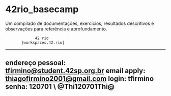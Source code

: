 # 42rio_basecamp
Um compilado de documentações, exercícios, resultados descritivos e observações para referência e aprofundamento. 

                 42 rio
           |workspaces.42.rio|
----------------------------------------------
endereço pessoal: tfirmino@student.42sp.org.br
email apply: thiagofirmino2001@gmail.com
                login: tfirmino
        senha: 120701 \ @Thi120701Thi@
----------------------------------------------

